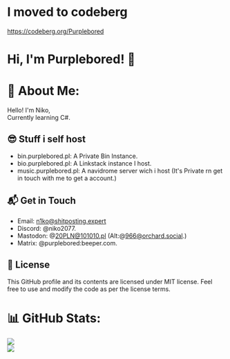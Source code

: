 # I moved to codeberg
https://codeberg.org/Purplebored
# Hi, I'm Purplebored! 👋
# 💫 About Me:
Hello! I'm Niko,<br>Currently learning C#.<br>


## 😎 Stuff i self host
- bin.purplebored.pl: A Private Bin Instance.
- bio.purplebored.pl: A Linkstack instance I host.
- music.purplebored.pl: A navidrome server wich i host (It's Private rn get in touch with me to get a account.)

## 📬 Get in Touch

- Email: n1ko@shitposting.expert
- Discord: @niko2077.
- Mastodon: @20PLN@101010.pl (Alt:@966@orchard.social.)
- Matrix: @purplebored:beeper.com.
## 📝 License

This GitHub profile and its contents are licensed under MIT license. Feel free to use and modify the code as per the license terms.

# 📊 GitHub Stats:
![](https://github-readme-stats.vercel.app/api?username=PurpleBored&theme=radical&hide_border=true&include_all_commits=true&count_private=true)<br/>
![](https://github-readme-stats.vercel.app/api/top-langs/?username=PurpleBored&theme=radical&hide_border=true&include_all_commits=true&count_private=true&layout=compact)
